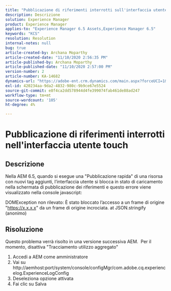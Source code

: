 ```yaml
---
title: "Pubblicazione di riferimenti interrotti sull'interfaccia utente touch"
description: Descrizione
solution: Experience Manager
product: Experience Manager
applies-to: "Experience Manager 6.5 Assets,Experience Manager 6.5"
keywords: "KCS"
resolution: Resolution
internal-notes: null
bug: true
article-created-by: Archana Moparthy
article-created-date: "11/10/2020 2:56:35 PM"
article-published-by: Archana Moparthy
article-published-date: "11/10/2020 2:57:00 PM"
version-number: 2
article-number: KA-14682
dynamics-url: "https://adobe-ent.crm.dynamics.com/main.aspx?forceUCI=1&pagetype=entityrecord&etn=knowledgearticle&id=a2eb8aeb-6423-eb11-a813-00224809820c"
exl-id: 420234aa-9da2-4832-980c-9b9ce67e5524
source-git-commit: e8f4ca2dd578944d4fe399074fab461de88ad247
workflow-type: tm+mt
source-wordcount: '105'
ht-degree: 4%

---
```


# Pubblicazione di riferimenti interrotti nell&#39;interfaccia utente touch

## Descrizione

Nella AEM 6.5, quando si esegue una &quot;Pubblicazione rapida&quot; di una risorsa con nuovi tag aggiunti, l’interfaccia utente si blocca in stato di caricamento nella schermata di pubblicazione dei riferimenti e questo errore viene visualizzato nella console javascript:


DOMException non rilevato: È stato bloccato l’accesso a un frame di origine &quot;https://x.x.x.x&quot; da un frame di origine incrociata.
at JSON.stringify (anonimo)



## Risoluzione

Questo problema verrà risolto in una versione successiva AEM.  Per il momento, disattiva &quot;Tracciamento utilizzo aggregato&quot;

1. Accedi a AEM come amministratore
2. Vai su http://aemhost:port/system/console/configMgr/com.adobe.cq.experiencelog.ExperienceLogConfig
3. Deseleziona opzione attivata
4. Fai clic su Salva
